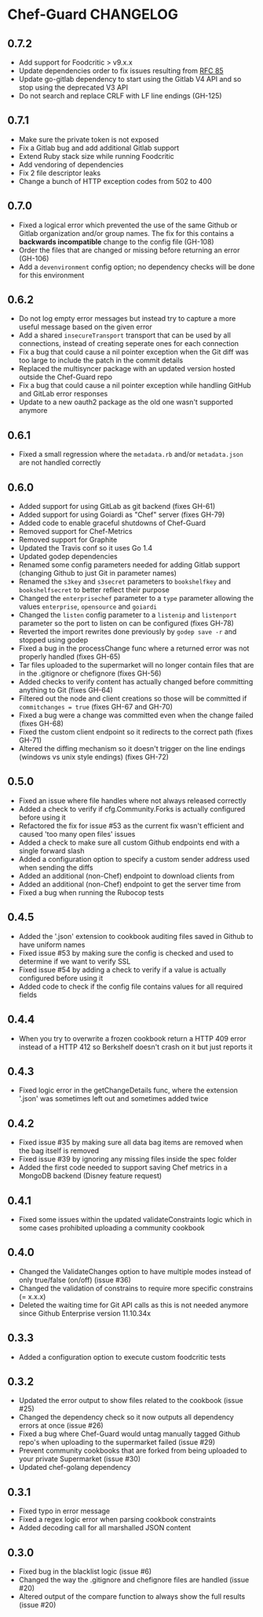 Chef-Guard CHANGELOG
====================

0.7.2
------------------
- Add support for Foodcritic > v9.x.x
- Update dependencies order to fix issues resulting from [RFC 85](https://github.com/chef/chef/commit/dc96b2f45b8d8a0c6335c879551d8c1e94e9559c)
- Update go-gitlab dependency to start using the Gitlab V4 API and so stop using the deprecated V3 API
- Do not search and replace CRLF with LF line endings (GH-125)

0.7.1
------------------
- Make sure the private token is not exposed
- Fix a Gitlab bug and add additional Gitlab support
- Extend Ruby stack size while running Foodcritic
- Add vendoring of dependencies
- Fix 2 file descriptor leaks
- Change a bunch of HTTP exception codes from 502 to 400

0.7.0
-----
- Fixed a logical error which prevented the use of the same Github or Gitlab organization and/or group names. The fix for this contains a **backwards incompatible** change to the config file (GH-108)
- Order the files that are changed or missing before returning an error (GH-106)
- Add a `devenvironment` config option; no dependency checks will be done for this environment

0.6.2
-----
- Do not log empty error messages but instead try to capture a more useful message based on the given error
- Add a shared `insecureTransport` transport that can be used by all connections, instead of creating seperate ones for each connection
- Fix a bug that could cause a nil pointer exception when the Git diff was too large to include the patch in the commit details
- Replaced the multisyncer package with an updated version hosted outside the Chef-Guard repo
- Fix a bug that could cause a nil pointer exception while handling GitHub and GitLab error responses
- Update to a new oauth2 package as the old one wasn't supported anymore

0.6.1
-----
- Fixed a small regression where the `metadata.rb` and/or `metadata.json` are not handled correctly

0.6.0
-----
- Added support for using GitLab as git backend (fixes GH-61)
- Added support for using Goiardi as "Chef" server (fixes GH-79)
- Added code to enable graceful shutdowns of Chef-Guard
- Removed support for Chef-Metrics
- Removed support for Graphite
- Updated the Travis conf so it uses Go 1.4
- Updated godep dependencies
- Renamed some config parameters needed for adding Gitlab support (changing Github to just Git in parameter names)
- Renamed the `s3key` and `s3secret` parameters to `bookshelfkey` and `bookshelfsecret` to better reflect their purpose
- Changed the `enterprisechef` parameter to a `type` parameter allowing the values `enterprise`, `opensource` and `goiardi`
- Changed the `listen` config parameter to a `listenip` and `listenport` parameter so the port to listen on can be configured (fixes GH-78)
- Reverted the import rewrites done previously by `godep save -r` and stopped using godep
- Fixed a bug in the processChange func where a returned error was not properly handled (fixes GH-65)
- Tar files uploaded to the supermarket will no longer contain files that are in the .gitignore or chefignore (fixes GH-56)
- Added checks to verify content has actually changed before committing anything to Git (fixes GH-64)
- Filtered out the node and client creations so those will be committed if `commitchanges = true` (fixes GH-67 and GH-70)
- Fixed a bug were a change was committed even when the change failed (fixes GH-68)
- Fixed the custom client endpoint so it redirects to the correct path (fixes GH-71)
- Altered the diffing mechanism so it doesn't trigger on the line endings (windows vs unix style endings) (fixes GH-72)

0.5.0
-----
- Fixed an issue where file handles where not always released correctly
- Added a check to verify if cfg.Community.Forks is actually configured before using it
- Refactored the fix for issue #53 as the current fix wasn't efficient and caused 'too many open files' issues
- Added a check to make sure all custom Github endpoints end with a single forward slash
- Added a configuration option to specify a custom sender address used when sending the diffs
- Added an additional (non-Chef) endpoint to download clients from
- Added an additional (non-Chef) endpoint to get the server time from
- Fixed a bug when running the Rubocop tests

0.4.5
-----
- Added the '.json' extension to cookbook auditing files saved in Github to have uniform names
- Fixed issue #53 by making sure the config is checked and used to determine if we want to verify SSL
- Fixed issue #54 by adding a check to verify if a value is actually configured before using it
- Added code to check if the config file contains values for all required fields

0.4.4
-----
- When you try to overwrite a frozen cookbook return a HTTP 409 error instead of a HTTP 412 so Berkshelf doesn't crash on it but just reports it

0.4.3
-----
- Fixed logic error in the getChangeDetails func, where the extension '.json' was sometimes left out and sometimes added twice

0.4.2
-----
- Fixed issue #35 by making sure all data bag items are removed when the bag itself is removed
- Fixed issue #39 by ignoring any missing files inside the spec folder
- Added the first code needed to support saving Chef metrics in a MongoDB backend (Disney feature request)

0.4.1
-----
- Fixed some issues within the updated validateConstraints logic which in some cases prohibited uploading a community cookbook

0.4.0
-----
- Changed the ValidateChanges option to have multiple modes instead of only true/false (on/off) (issue #36)
- Changed the validation of constrains to require more specific constrains (= x.x.x)
- Deleted the waiting time for Git API calls as this is not needed anymore since Github Enterprise version 11.10.34x

0.3.3
-----
- Added a configuration option to execute custom foodcritic tests

0.3.2
-----
- Updated the error output to show files related to the cookbook (issue #25)
- Changed the dependency check so it now outputs all dependency errors at once (issue #26)
- Fixed a bug where Chef-Guard would untag manually tagged Github repo's when uploading to the supermarket failed (issue #29)
- Prevent community cookbooks that are forked from being uploaded to your private Supermarket (issue #30)
- Updated chef-golang dependency

0.3.1
-----
- Fixed typo in error message
- Fixed a regex logic error when parsing cookbook constraints
- Added decoding call for all marshalled JSON content

0.3.0
-----
- Fixed bug in the blacklist logic (issue #6)
- Changed the way the .gitignore and chefignore files are handled (issue #20)
- Altered output of the compare function to always show the full results (issue #20)
